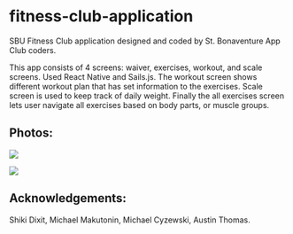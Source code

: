 # fitness-club-application

SBU Fitness Club application designed and coded by St. Bonaventure App Club coders. 

This app consists of 4 screens: waiver, exercises, workout, and scale screens. Used React Native and Sails.js. The workout screen shows different workout plan that has set information to the exercises. Scale screen is used to keep track of daily weight. Finally the all exercises screen lets user navigate all exercises based on body parts, or muscle groups. 

## Photos: 
![](https://cdn.dribbble.com/users/4083085/screenshots/10067486/media/a983b9124e1cad4fc3e7064d1b925d4e.png)

![](https://cdn.dribbble.com/users/4083085/screenshots/10067488/media/77adcb73d70acde06f802f6b61d9868a.png)

## Acknowledgements: 
Shiki Dixit, Michael Makutonin, Michael Cyzewski, Austin Thomas. 

